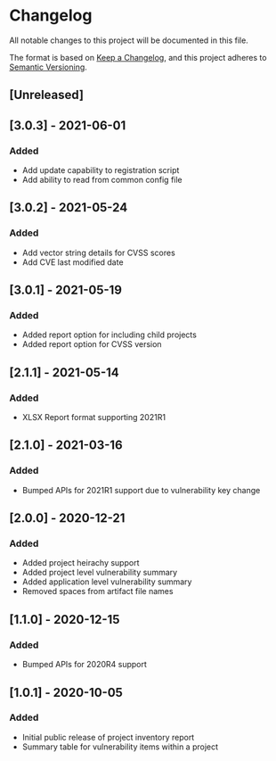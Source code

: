 # Changelog
All notable changes to this project will be documented in this file.

The format is based on [Keep a Changelog](https://keepachangelog.com/en/1.0.0/),
and this project adheres to [Semantic Versioning](https://semver.org/spec/v2.0.0.html).

## [Unreleased]

## [3.0.3] - 2021-06-01
### Added
 - Add update capability to registration script
 - Add ability to read from common config file

## [3.0.2] - 2021-05-24
### Added
 - Add vector string details for CVSS scores
 - Add CVE last modified date

## [3.0.1] - 2021-05-19
### Added
- Added report option for including child projects
- Added report option for CVSS version

## [2.1.1] - 2021-05-14
### Added
- XLSX Report format supporting 2021R1

## [2.1.0] - 2021-03-16
### Added
- Bumped APIs for 2021R1 support due to vulnerability key change

## [2.0.0] - 2020-12-21
### Added
- Added project heirachy support
- Added project level vulnerability summary
- Added application level vulnerability summary
- Removed spaces from artifact file names

## [1.1.0] - 2020-12-15
### Added
- Bumped APIs for 2020R4 support

## [1.0.1] - 2020-10-05
### Added
- Initial public release of project inventory report
- Summary table for vulnerability items within a project
